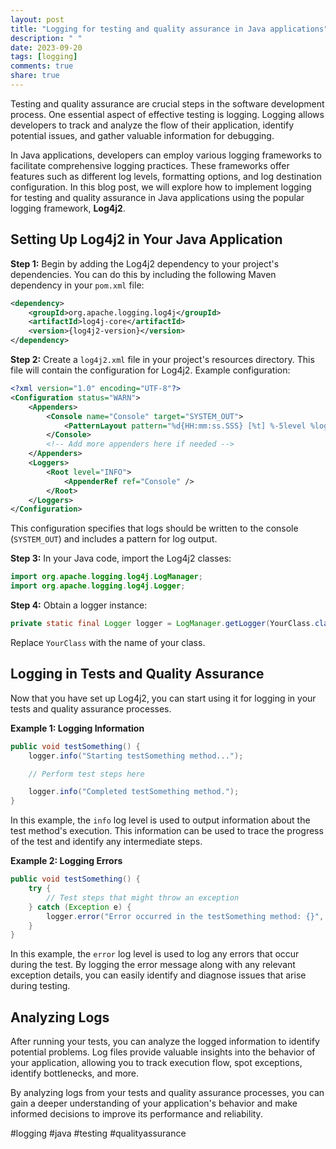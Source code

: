 ```yaml
---
layout: post
title: "Logging for testing and quality assurance in Java applications"
description: " "
date: 2023-09-20
tags: [logging]
comments: true
share: true
---
```


Testing and quality assurance are crucial steps in the software development process. One essential aspect of effective testing is logging. Logging allows developers to track and analyze the flow of their application, identify potential issues, and gather valuable information for debugging.

In Java applications, developers can employ various logging frameworks to facilitate comprehensive logging practices. These frameworks offer features such as different log levels, formatting options, and log destination configuration. In this blog post, we will explore how to implement logging for testing and quality assurance in Java applications using the popular logging framework, **Log4j2**.

## Setting Up Log4j2 in Your Java Application

**Step 1:** Begin by adding the Log4j2 dependency to your project's dependencies. You can do this by including the following Maven dependency in your `pom.xml` file:

```xml
<dependency>
    <groupId>org.apache.logging.log4j</groupId>
    <artifactId>log4j-core</artifactId>
    <version>{log4j2-version}</version>
</dependency>
```

**Step 2:** Create a `log4j2.xml` file in your project's resources directory. This file will contain the configuration for Log4j2. Example configuration:

```xml
<?xml version="1.0" encoding="UTF-8"?>
<Configuration status="WARN">
    <Appenders>
        <Console name="Console" target="SYSTEM_OUT">
            <PatternLayout pattern="%d{HH:mm:ss.SSS} [%t] %-5level %logger{36} - %msg%n" />
        </Console>
        <!-- Add more appenders here if needed -->
    </Appenders>
    <Loggers>
        <Root level="INFO">
            <AppenderRef ref="Console" />
        </Root>
    </Loggers>
</Configuration>
```

This configuration specifies that logs should be written to the console (`SYSTEM_OUT`) and includes a pattern for log output.

**Step 3:** In your Java code, import the Log4j2 classes:

```java
import org.apache.logging.log4j.LogManager;
import org.apache.logging.log4j.Logger;
```

**Step 4:** Obtain a logger instance:

```java
private static final Logger logger = LogManager.getLogger(YourClass.class);
```

Replace `YourClass` with the name of your class.

## Logging in Tests and Quality Assurance

Now that you have set up Log4j2, you can start using it for logging in your tests and quality assurance processes.

**Example 1: Logging Information**

```java
public void testSomething() {
    logger.info("Starting testSomething method...");

    // Perform test steps here

    logger.info("Completed testSomething method.");
}
```

In this example, the `info` log level is used to output information about the test method's execution. This information can be used to trace the progress of the test and identify any intermediate steps.

**Example 2: Logging Errors**

```java
public void testSomething() {
    try {
        // Test steps that might throw an exception
    } catch (Exception e) {
        logger.error("Error occurred in the testSomething method: {}", e.getMessage());
    }
}
```

In this example, the `error` log level is used to log any errors that occur during the test. By logging the error message along with any relevant exception details, you can easily identify and diagnose issues that arise during testing.

## Analyzing Logs

After running your tests, you can analyze the logged information to identify potential problems. Log files provide valuable insights into the behavior of your application, allowing you to track execution flow, spot exceptions, identify bottlenecks, and more.

By analyzing logs from your tests and quality assurance processes, you can gain a deeper understanding of your application's behavior and make informed decisions to improve its performance and reliability.

#logging #java #testing #qualityassurance